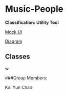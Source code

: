 # Music-People

**Classification: Utility Tool**

[Mock UI]()

[Diagram]()

## Classes
w

###Group Members:

Kai Yun Chao
